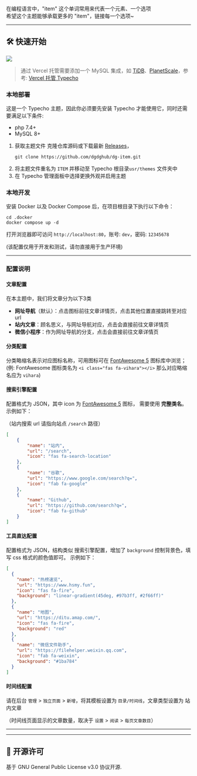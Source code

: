 在编程语言中，"item" 这个单词常用来代表一个元素、一个选项  
希望这个主题能够承载更多的 "item"，链接每一个选项~

---

<!-- GETTING STARTED -->

<h2 id='2'>🛠️ 快速开始</h2>

<a href="https://vercel.com/new/clone?project-name=ITEM-vercel&repository-name=ITEM-vercel&repository-url=https://github.com/fordes123/ITEM-vercel&from=templates&integration-ids=oac_coKBVWCXNjJnCEth1zzKoF1j"><img src="https://vercel.com/button"></a>
> 通过 Vercel 托管需要添加一个 MySQL 集成，如 [TiDB](https://tidbcloud.com/)、[PlanetScale](https://planetscale.com/)，参考: [Vercel 托管 Typecho](https://www.fordes.dev/posts/tutorials/typecho-vercel/)

### 本地部署

这是一个 Typecho 主题，因此你必须要先安装 Typecho 才能使用它，同时还需要满足以下条件:

- php 7.4+
- MySQL 8+

1. 获取主题文件
   克隆仓库源码或下载最新 [Releases](https://github.com/dgdghub/dg-item.git)，
   ```shell
   git clone https://github.com/dgdghub/dg-item.git
   ```
2. 将主题文件重名为 <code>ITEM</code> 并移动至 Typecho 根目录<code>usr/themes</code> 文件夹中
3. 在 Typecho 管理面板中选择更换外观并启用主题

### 本地开发

安装 Docker 以及 Docker Compose 后，在项目根目录下执行以下命令：  
```shell
cd .docker
docker compose up -d
```
打开浏览器即可访问 `http://localhost:80`，账号: `dev`，密码: `12345678`  

(该配置仅用于开发和测试，请勿直接用于生产环境)

---

### 配置说明

#### 文章配置

在本主题中，我们将文章分为以下3类

  -  **网址导航**（默认）：点击图标前往文章详情页，点击其他位置直接跳转至对应url
  -  **站内文章**：顾名思义，与网址导航对应，点击会直接前往文章详情页
  -  **微信小程序**：作为网址导航的分支，点击会直接前往文章详情页

#### 分类配置

分类略缩名表示对应图标名称，可用图标可在 [FontAwesome 5](https://fontawesome.com/v5/search?o=r&m=free) 图标库中浏览；  
(例: FontAwesome 图标类名为 `<i class="fas fa-vihara"></i>` 那么对应略缩名应为 `vihara`)

#### 搜索引擎配置

配置格式为 JSON，其中 icon 为 [FontAwesome 5](https://fontawesome.com/v5/search?o=r&m=free) 图标， 需要使用 **完整类名**。
示例如下：

（站内搜索 url 请指向站点 `/search` 路径）

```json
[
    {
        "name": "站内",
        "url": "/search",
        "icon": "fas fa-search-location"
    },
    {
        "name": "谷歌",
        "url": "https://www.google.com/search?q=",
        "icon": "fab fa-google"
    },
    {
        "name": "Github",
        "url": "https://github.com/search?q=",
        "icon": "fab fa-github"
    }
]

```

#### 工具直达配置

配置格式为 JSON，结构类似 搜索引擎配置，增加了 `background` 控制背景色，填写 css 格式的颜色值即可。
示例如下：

```json
[
  {
    "name": "热榜速览",
    "url": "https://www.hsmy.fun",
    "icon": "fas fa-fire",
    "background": "linear-gradient(45deg, #97b3ff, #2f66ff)"
  },
  {
    "name": "地图",
    "url": "https://ditu.amap.com/",
    "icon": "fas fa-fire",
    "background": "red"
  },
  {
    "name": "微信文件助手",
    "url": "https://filehelper.weixin.qq.com",
    "icon": "fab fa-weixin",
    "background": "#1ba784"
  }
]
```

#### 时间线配置

请在后台 `管理` > `独立页面` > `新增`，将其模板设置为 `目录/时间线`，文章类型设置为 站内文章

（时间线页面显示的文章数量，取决于 `设置` > `阅读` > `每页文章数目`）

---

---

<!-- LICENSE -->
<h2>📃 开源许可</h2>

基于 GNU General Public License v3.0 协议开源.

<!-- MARKDOWN LINKS & IMAGES -->

[contributors-shield]:https://img.shields.io/github/contributors/fordes123/ITEM.svg?style=for-the-badge

[contributors-url]:https://github.com/fordes123/ITEM/graphs/contributors

[forks-shield]:https://img.shields.io/github/forks/fordes123/ITEM.svg?style=for-the-badge

[forks-url]:https://github.com/fordes123/ITEM/network/members

[stars-shield]:https://img.shields.io/github/stars/fordes123/ITEM.svg?style=for-the-badge

[stars-url]:https://github.com/fordes123/ITEM/stargazers

[issues-shield]:https://img.shields.io/github/issues/fordes123/ITEM.svg?style=for-the-badge

[issues-url]:https://github.com/fordes123/ITEM/issues

[license-shield]:https://img.shields.io/github/license/fordes123/ITEM.svg?style=for-the-badge

[license-url]:https://github.com/fordes123/ITEM/blob/master/LICENSE.txt
